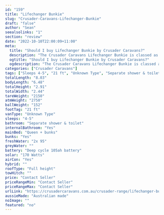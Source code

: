 ```yaml
---
id: "159"
title: "Lifechanger Bunkie"
slug: "Crusader-Caravans-Lifechanger-Bunkie"
draft: "false"
author: "Sean"
seealsolinks: "1"
section: "review"
date: "2022-10-10T22:00:09+11:00"
meta:
  title: "Should I buy Lifechanger Bunkie by Crusader Caravans?"
  description: "The Crusader Caravans Lifechanger Bunkie is classed as Unknown Type, and sleeps 4-5 people. It is Australian made and comes in at 21 ft. It generally has Separate shower & toilet."
  ogtitle: "Should I buy Lifechanger Bunkie by Crusader Caravans?"
  ogdescription: "The Crusader Caravans Lifechanger Bunkie is classed as Unknown Type, and sleeps 4-5 people. It is Australian made and comes in at 21 ft. It generally has Separate shower & toilet."
categories: ["Crusader Caravans"]
tags: ["Sleeps 4-5", "21 ft", "Unknown Type", "Separate shower & toilet", "Full height", "Price Unknown"]
totalLength: "8.03"
bodyLength: "6.48"
totalHeight: "2.91"
totalWidth: "2.44"
tareWeight: "2150"
atmWeight: "2750"
ballWeight: "152"
footTag: "21 ft"
vanType: "Unknown Type"
sleeps: "4-5"
bathroom: "Separate shower & toilet"
internalBathroom: "Yes"
mainBed: "Queen + bunks"
bunks: "Yes"
freshWater: "2x 95"
greyWater: ""
battery: "Deep cycle 105ah battery"
solar: "170 Watts"
airCon: "Yes"
hybrid: ""
roofType: "Full height"
towHitch: ""
price: "Contact Seller"
priceRangeMin: "Contact Seller"
priceRangeMax: "Contact Seller"
urlLink: "https://crusadercaravans.com.au/crusader-range/lifechanger-bunkie/"
aussieMade: "Australian made"
noImage: ""
featured: "no"
---
```

